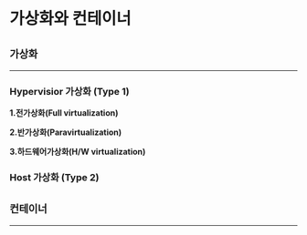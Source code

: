 # 가상화와 컨테이너

## `가상화`
---
### Hypervisior 가상화 (Type 1)


**1.전가상화(Full virtualization)**

**2.반가상화(Paravirtualization)**

**3.하드웨어가상화(H/W virtualization)**

### Host 가상화 (Type 2)


## `컨테이너`
---